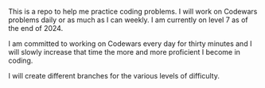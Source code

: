 This is a repo to help me practice coding problems. I will work on Codewars problems daily or as much as I can weekly. I am currently on level 7 as of the end of 2024. 

I am committed to working on Codewars every day for thirty minutes and I will slowly increase that time the more and more proficient I become in coding. 

I will create different branches for the various levels of difficulty. 
